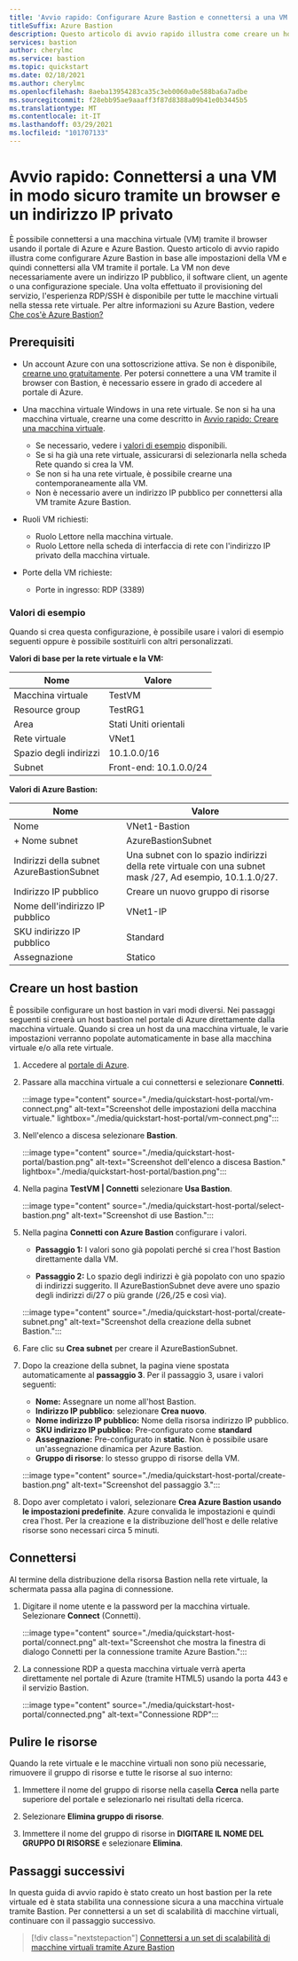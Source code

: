 ```yaml
---
title: 'Avvio rapido: Configurare Azure Bastion e connettersi a una VM tramite un indirizzo IP privato e un browser'
titleSuffix: Azure Bastion
description: Questo articolo di avvio rapido illustra come creare un host di Azure Bastion da una macchina virtuale e connettersi alla VM in modo sicuro tramite un browser e un indirizzo IP privato.
services: bastion
author: cherylmc
ms.service: bastion
ms.topic: quickstart
ms.date: 02/18/2021
ms.author: cherylmc
ms.openlocfilehash: 8aeba13954283ca35c3eb0060a0e588ba6a7adbe
ms.sourcegitcommit: f28ebb95ae9aaaff3f87d8388a09b41e0b3445b5
ms.translationtype: MT
ms.contentlocale: it-IT
ms.lasthandoff: 03/29/2021
ms.locfileid: "101707133"
---
```

# <a name="quickstart-connect-to-a-vm-securely-through-a-browser-via-private-ip-address"></a>Avvio rapido: Connettersi a una VM in modo sicuro tramite un browser e un indirizzo IP privato

È possibile connettersi a una macchina virtuale (VM) tramite il browser usando il portale di Azure e Azure Bastion. Questo articolo di avvio rapido illustra come configurare Azure Bastion in base alle impostazioni della VM e quindi connettersi alla VM tramite il portale. La VM non deve necessariamente avere un indirizzo IP pubblico, il software client, un agente o una configurazione speciale. Una volta effettuato il provisioning del servizio, l'esperienza RDP/SSH è disponibile per tutte le macchine virtuali nella stessa rete virtuale. Per altre informazioni su Azure Bastion, vedere [Che cos'è Azure Bastion?](bastion-overview.md)

## <a name="prerequisites"></a><a name="prereq"></a>Prerequisiti

* Un account Azure con una sottoscrizione attiva. Se non è disponibile, [crearne uno gratuitamente](https://azure.microsoft.com/free/?ref=microsoft.com&utm_source=microsoft.com&utm_medium=docs&utm_campaign=visualstudio). Per potersi connettere a una VM tramite il browser con Bastion, è necessario essere in grado di accedere al portale di Azure.

* Una macchina virtuale Windows in una rete virtuale. Se non si ha una macchina virtuale, crearne una come descritto in [Avvio rapido: Creare una macchina virtuale](../virtual-machines/windows/quick-create-portal.md).

  * Se necessario, vedere i [valori di esempio](#values) disponibili.
  * Se si ha già una rete virtuale, assicurarsi di selezionarla nella scheda Rete quando si crea la VM.
  * Se non si ha una rete virtuale, è possibile crearne una contemporaneamente alla VM.
  * Non è necessario avere un indirizzo IP pubblico per connettersi alla VM tramite Azure Bastion.

* Ruoli VM richiesti:
  * Ruolo Lettore nella macchina virtuale.
  * Ruolo Lettore nella scheda di interfaccia di rete con l'indirizzo IP privato della macchina virtuale.
  
* Porte della VM richieste:
  * Porte in ingresso: RDP (3389)

### <a name="example-values"></a><a name="values"></a>Valori di esempio

Quando si crea questa configurazione, è possibile usare i valori di esempio seguenti oppure è possibile sostituirli con altri personalizzati.

**Valori di base per la rete virtuale e la VM:**

|**Nome** | **Valore** |
| --- | --- |
| Macchina virtuale| TestVM |
| Resource group | TestRG1 |
| Area | Stati Uniti orientali |
| Rete virtuale | VNet1 |
| Spazio degli indirizzi | 10.1.0.0/16 |
| Subnet | Front-end: 10.1.0.0/24 |

**Valori di Azure Bastion:**

|**Nome** | **Valore** |
| --- | --- |
| Nome | VNet1-Bastion |
| + Nome subnet | AzureBastionSubnet |
| Indirizzi della subnet AzureBastionSubnet | Una subnet con lo spazio indirizzi della rete virtuale con una subnet mask /27, Ad esempio, 10.1.1.0/27.  |
| Indirizzo IP pubblico |  Creare un nuovo gruppo di risorse |
| Nome dell'indirizzo IP pubblico | VNet1-IP  |
| SKU indirizzo IP pubblico |  Standard  |
| Assegnazione  | Statico |

## <a name="create-a-bastion-host"></a><a name="createvmset"></a>Creare un host bastion

È possibile configurare un host bastion in vari modi diversi. Nei passaggi seguenti si creerà un host bastion nel portale di Azure direttamente dalla macchina virtuale. Quando si crea un host da una macchina virtuale, le varie impostazioni verranno popolate automaticamente in base alla macchina virtuale e/o alla rete virtuale.

1. Accedere al [portale di Azure](https://portal.azure.com).
1. Passare alla macchina virtuale a cui connettersi e selezionare **Connetti**.

   :::image type="content" source="./media/quickstart-host-portal/vm-connect.png" alt-text="Screenshot delle impostazioni della macchina virtuale." lightbox="./media/quickstart-host-portal/vm-connect.png":::
1. Nell'elenco a discesa selezionare **Bastion**.

   :::image type="content" source="./media/quickstart-host-portal/bastion.png" alt-text="Screenshot dell'elenco a discesa Bastion." lightbox="./media/quickstart-host-portal/bastion.png":::
1. Nella pagina **TestVM | Connetti** selezionare **Usa Bastion**.

   :::image type="content" source="./media/quickstart-host-portal/select-bastion.png" alt-text="Screenshot di use Bastion.":::

1. Nella pagina **Connetti con Azure Bastion** configurare i valori.

   * **Passaggio 1:** I valori sono già popolati perché si crea l'host Bastion direttamente dalla VM.

   * **Passaggio 2:** Lo spazio degli indirizzi è già popolato con uno spazio di indirizzi suggerito. Il AzureBastionSubnet deve avere uno spazio degli indirizzi di/27 o più grande (/26,/25 e così via).

   :::image type="content" source="./media/quickstart-host-portal/create-subnet.png" alt-text="Screenshot della creazione della subnet Bastion.":::

1. Fare clic su **Crea subnet** per creare il AzureBastionSubnet.
1. Dopo la creazione della subnet, la pagina viene spostata automaticamente al **passaggio 3**. Per il passaggio 3, usare i valori seguenti:

   * **Nome:** Assegnare un nome all'host Bastion.
   * **Indirizzo IP pubblico**: selezionare **Crea nuovo**.
   * **Nome indirizzo IP pubblico:** Nome della risorsa indirizzo IP pubblico.
   * **SKU indirizzo IP pubblico:** Pre-configurato come **standard**
   * **Assegnazione:** Pre-configurato in **static**. Non è possibile usare un'assegnazione dinamica per Azure Bastion.
   * **Gruppo di risorse**: lo stesso gruppo di risorse della VM.

   :::image type="content" source="./media/quickstart-host-portal/create-bastion.png" alt-text="Screenshot del passaggio 3.":::
1. Dopo aver completato i valori, selezionare **Crea Azure Bastion usando le impostazioni predefinite**. Azure convalida le impostazioni e quindi crea l'host. Per la creazione e la distribuzione dell'host e delle relative risorse sono necessari circa 5 minuti.

## <a name="connect"></a><a name="connect"></a>Connettersi

Al termine della distribuzione della risorsa Bastion nella rete virtuale, la schermata passa alla pagina di connessione.

1. Digitare il nome utente e la password per la macchina virtuale. Selezionare **Connect** (Connetti).

   :::image type="content" source="./media/quickstart-host-portal/connect.png" alt-text="Screenshot che mostra la finestra di dialogo Connetti per la connessione tramite Azure Bastion.":::
1. La connessione RDP a questa macchina virtuale verrà aperta direttamente nel portale di Azure (tramite HTML5) usando la porta 443 e il servizio Bastion.

   :::image type="content" source="./media/quickstart-host-portal/connected.png" alt-text="Connessione RDP":::

## <a name="clean-up-resources"></a>Pulire le risorse

Quando la rete virtuale e le macchine virtuali non sono più necessarie, rimuovere il gruppo di risorse e tutte le risorse al suo interno:

1. Immettere il nome del gruppo di risorse nella casella **Cerca** nella parte superiore del portale e selezionarlo nei risultati della ricerca.

1. Selezionare **Elimina gruppo di risorse**.

1. Immettere il nome del gruppo di risorse in **DIGITARE IL NOME DEL GRUPPO DI RISORSE** e selezionare **Elimina**.

## <a name="next-steps"></a>Passaggi successivi

In questa guida di avvio rapido è stato creato un host bastion per la rete virtuale ed è stata stabilita una connessione sicura a una macchina virtuale tramite Bastion. Per connettersi a un set di scalabilità di macchine virtuali, continuare con il passaggio successivo.

> [!div class="nextstepaction"]
> [Connettersi a un set di scalabilità di macchine virtuali tramite Azure Bastion](bastion-connect-vm-scale-set.md)
